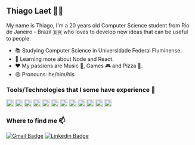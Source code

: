 ## Thiago Laet :man_technologist:

My name is Thiago, I'm a 20 years old Computer Science student from Rio de Janeiro - Brazil 🇧🇷 who loves to develop new ideas that can be useful to people.

 - 📚 Studying Computer Science in Universidade Federal Fluminense.
 - 🌱 Learning more about Node and React.
 - ❤️ My passions are Music 🎵, Games 🎮 and Pizza 🍕.
 - 😄 Pronouns: he/him/his

### Tools/Technologies that I some have experience 🔧

<code><img height="20" src="https://user-images.githubusercontent.com/44308207/88794111-53c43300-d174-11ea-99ee-2f85028b968b.png"></code>
<code><img height="20" src="https://user-images.githubusercontent.com/44308207/88794001-21b2d100-d174-11ea-929b-098a36fb7f64.png"></code>
<code><img height="20" src="https://user-images.githubusercontent.com/44308207/88793034-8f5dfd80-d172-11ea-80af-8a0462251b2c.png"></code>
<code><img height="20" src="https://user-images.githubusercontent.com/44308207/88793024-8c630d00-d172-11ea-85bc-7c1ca323db1c.png"></code>
<code><img height="20" src="https://user-images.githubusercontent.com/44308207/88793030-8ec56700-d172-11ea-8a17-adcc4fd3f86b.png"></code>
<code><img height="20" src="https://user-images.githubusercontent.com/44308207/88793191-d1873f00-d172-11ea-91f6-45143192b2e3.png"></code>
<code><img height="20" src="https://user-images.githubusercontent.com/44308207/88794791-60955680-d175-11ea-96cc-f52939071b69.png"></code>
<code><img height="20" src="https://user-images.githubusercontent.com/44308207/88796818-b15a7e80-d178-11ea-8ec4-770199ea0b71.png"></code>
<code><img height="20" src="https://user-images.githubusercontent.com/44308207/88797055-17df9c80-d179-11ea-8c52-2bb526ffc5c6.png"></code>
<code><img height="20" src="https://user-images.githubusercontent.com/44308207/88793046-9127c100-d172-11ea-9fa4-9083e9c7b078.png"></code>
<code><img height="20" src="https://user-images.githubusercontent.com/44308207/88794412-d1883e80-d174-11ea-9a40-bd2cdb19f38c.jpg"></code>
<code><img height="20" src="https://user-images.githubusercontent.com/44308207/88793177-cc29f480-d172-11ea-921a-1e0b6d7fb033.png"></code>

### Where to find me 📫 
[![Gmail Badge](https://img.shields.io/badge/-Gmail-c14438?style=flat&logo=Gmail&logoColor=white&link=mailto:thi4golaet@gmail.com)](mailto:thi4golaet@gmail.com) 
[![Linkedin Badge](https://img.shields.io/badge/-LinkedIn-blue?style=flat&logo=Linkedin&logoColor=white&link=https://www.linkedin.com/in/thiagolaet/)](https://www.linkedin.com/in/thiagolaet/) 
